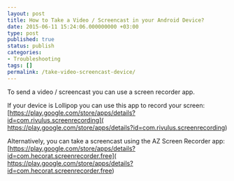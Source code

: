 ```yaml
---
layout: post
title: How to Take a Video / Screencast in your Android Device?
date: 2015-06-11 15:24:06.000000000 +03:00
type: post
published: true
status: publish
categories:
- Troubleshooting
tags: []
permalink: /take-video-screencast-device/
---
```


To send a video / screencast you can use a screen recorder app.

If your device is Lollipop you can use this app to record your screen:
[https://play.google.com/store/apps/details?id=com.rivulus.screenrecording]( https://play.google.com/store/apps/details?id=com.rivulus.screenrecording)

Alternatively, you can take a screencast using the AZ Screen Recorder app:
[https://play.google.com/store/apps/details?id=com.hecorat.screenrecorder.free]( https://play.google.com/store/apps/details?id=com.hecorat.screenrecorder.free)